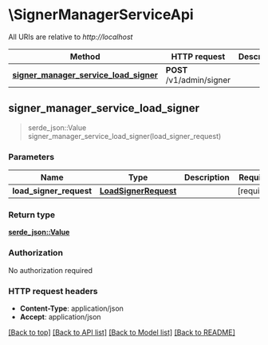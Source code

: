 # \SignerManagerServiceApi

All URIs are relative to _http://localhost_

| Method                                                                                                  | HTTP request              | Description |
| ------------------------------------------------------------------------------------------------------- | ------------------------- | ----------- |
| [**signer_manager_service_load_signer**](SignerManagerServiceApi.md#signer_manager_service_load_signer) | **POST** /v1/admin/signer |             |

## signer_manager_service_load_signer

> serde_json::Value signer_manager_service_load_signer(load_signer_request)

### Parameters

| Name                    | Type                                          | Description | Required   | Notes |
| ----------------------- | --------------------------------------------- | ----------- | ---------- | ----- |
| **load_signer_request** | [**LoadSignerRequest**](LoadSignerRequest.md) |             | [required] |       |

### Return type

[**serde_json::Value**](serde_json::Value.md)

### Authorization

No authorization required

### HTTP request headers

- **Content-Type**: application/json
- **Accept**: application/json

[[Back to top]](#) [[Back to API list]](../README.md#documentation-for-api-endpoints) [[Back to Model list]](../README.md#documentation-for-models) [[Back to README]](../README.md)
